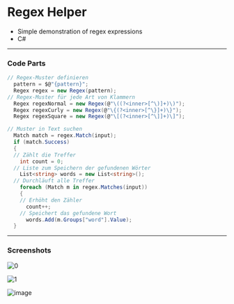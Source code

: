 # Regex Helper

- Simple demonstration of regex expressions  
- C#  

---
### Code Parts

```cs
// Regex-Muster definieren
  pattern = $@"{pattern}";
  Regex regex = new Regex(pattern);
// Regex-Muster für jede Art von Klammern
  Regex regexNormal = new Regex(@"\((?<inner>[^\)]+)\)");
  Regex regexCurly = new Regex(@"\{(?<inner>[^\}]+)\}");
  Regex regexSquare = new Regex(@"\[(?<inner>[^\]]+)\]");

// Muster in Text suchen
  Match match = regex.Match(input);
  if (match.Success)
  {
  // Zählt die Treffer
    int count = 0;
  // Liste zum Speichern der gefundenen Wörter
    List<string> words = new List<string>();
  // Durchläuft alle Treffer
    foreach (Match m in regex.Matches(input))
    {
    // Erhöht den Zähler
      count++;
    // Speichert das gefundene Wort
      words.Add(m.Groups["word"].Value);
  }
```
---  
### Screenshots  
<!--screenshot-->
![0](https://github.com/IxI-Enki/ginf_projects/assets/138018029/d4e5c5e1-b039-41f2-87d4-73e342541714)  

![1](https://github.com/IxI-Enki/ginf_projects/assets/138018029/e82defea-6e4f-4e16-a617-ef95ac3f5294)  

![image](https://github.com/IxI-Enki/ginf_projects/assets/138018029/2f79959c-8b53-446b-8e98-262c3a5785a6)  



